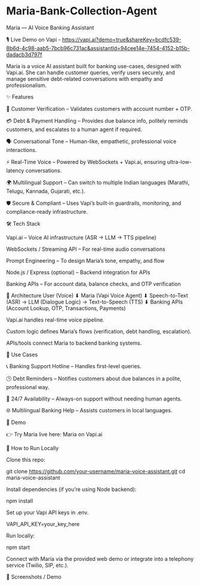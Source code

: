 # Maria-Bank-Collection-Agent
Maria — AI Voice Banking Assistant

🎙️ Live Demo on Vapi - https://vapi.ai?demo=true&shareKey=bcdfc539-8b6d-4c98-aab5-7bcb96c731ac&assistantId=94cee14e-7454-4152-b15b-dadacb3d797f

Maria is a voice AI assistant built for banking use-cases, designed with Vapi.ai. She can handle customer queries, verify users securely, and manage sensitive debt-related conversations with empathy and professionalism.

✨ Features

🔐 Customer Verification – Validates customers with account number + OTP.

💳 Debt & Payment Handling – Provides due balance info, politely reminds customers, and escalates to a human agent if required.

🗣️ Conversational Tone – Human-like, empathetic, professional voice interactions.

⚡ Real-Time Voice – Powered by WebSockets + Vapi.ai, ensuring ultra-low-latency conversations.

🌍 Multilingual Support – Can switch to multiple Indian languages (Marathi, Telugu, Kannada, Gujarati, etc.).

🛡️ Secure & Compliant – Uses Vapi’s built-in guardrails, monitoring, and compliance-ready infrastructure.

🛠️ Tech Stack

Vapi.ai – Voice AI infrastructure (ASR → LLM → TTS pipeline)

WebSockets / Streaming API – For real-time audio conversations

Prompt Engineering – To design Maria’s tone, empathy, and flow

Node.js / Express (optional) – Backend integration for APIs

Banking APIs – For account data, balance checks, and OTP verification

🧩 Architecture
User (Voice) 
   ⬇
Maria (Vapi Voice Agent)
   ⬇
Speech-to-Text (ASR) → LLM (Dialogue Logic) → Text-to-Speech (TTS)
   ⬇
Banking APIs (Account Lookup, OTP, Transactions, Payments)


Vapi.ai handles real-time voice pipeline.

Custom logic defines Maria’s flows (verification, debt handling, escalation).

APIs/tools connect Maria to backend banking systems.

🚀 Use Cases

📞 Banking Support Hotline – Handles first-level queries.

🕒 Debt Reminders – Notifies customers about due balances in a polite, professional way.

🔄 24/7 Availability – Always-on support without needing human agents.

🌐 Multilingual Banking Help – Assists customers in local languages.

🔗 Demo

👉 Try Maria live here:
Maria on Vapi.ai

📌 How to Run Locally

Clone this repo:

git clone https://github.com/your-username/maria-voice-assistant.git
cd maria-voice-assistant


Install dependencies (if you’re using Node backend):

npm install


Set up your Vapi API keys in .env.

VAPI_API_KEY=your_key_here


Run locally:

npm start


Connect with Maria via the provided web demo or integrate into a telephony service (Twilio, SIP, etc.).

📸 Screenshots / Demo
